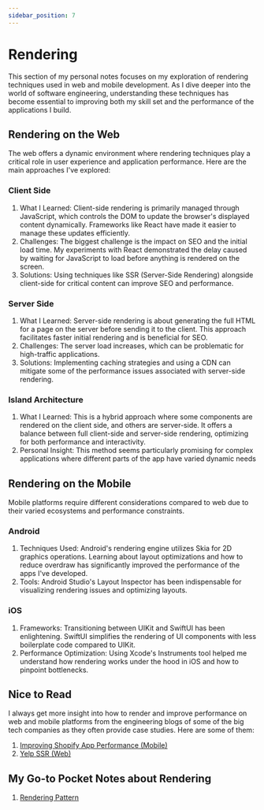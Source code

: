 ```yaml
---
sidebar_position: 7
---
```


# Rendering

This section of my personal notes focuses on my exploration of rendering techniques used in web and mobile development. As I dive deeper into the world of software engineering, understanding these techniques has become essential to improving both my skill set and the performance of the applications I build.

## Rendering on the Web

The web offers a dynamic environment where rendering techniques play a critical role in user experience and application performance. Here are the main approaches I've explored:

### Client Side

1. What I Learned: Client-side rendering is primarily managed through JavaScript, which controls the DOM to update the browser's displayed content dynamically. Frameworks like React have made it easier to manage these updates efficiently.
2. Challenges: The biggest challenge is the impact on SEO and the initial load time. My experiments with React demonstrated the delay caused by waiting for JavaScript to load before anything is rendered on the screen.
3. Solutions: Using techniques like SSR (Server-Side Rendering) alongside client-side for critical content can improve SEO and performance.

### Server Side

1. What I Learned: Server-side rendering is about generating the full HTML for a page on the server before sending it to the client. This approach facilitates faster initial rendering and is beneficial for SEO.
2. Challenges: The server load increases, which can be problematic for high-traffic applications.
3. Solutions: Implementing caching strategies and using a CDN can mitigate some of the performance issues associated with server-side rendering.

### Island Architecture

1. What I Learned: This is a hybrid approach where some components are rendered on the client side, and others are server-side. It offers a balance between full client-side and server-side rendering, optimizing for both performance and interactivity.
2. Personal Insight: This method seems particularly promising for complex applications where different parts of the app have varied dynamic needs

## Rendering on the Mobile

Mobile platforms require different considerations compared to web due to their varied ecosystems and performance constraints.

### Android

1. Techniques Used: Android's rendering engine utilizes Skia for 2D graphics operations. Learning about layout optimizations and how to reduce overdraw has significantly improved the performance of the apps I've developed.
2. Tools: Android Studio's Layout Inspector has been indispensable for visualizing rendering issues and optimizing layouts.

### iOS

1. Frameworks: Transitioning between UIKit and SwiftUI has been enlightening. SwiftUI simplifies the rendering of UI components with less boilerplate code compared to UIKit.
2. Performance Optimization: Using Xcode's Instruments tool helped me understand how rendering works under the hood in iOS and how to pinpoint bottlenecks.

## Nice to Read

I always get more insight into how to render and improve performance on web and mobile platforms from the engineering blogs of some of the big tech companies as they often provide case studies. Here are some of them:

1. [Improving Shopify App Performance (Mobile)](https://shopify.engineering/improving-shopify-app-s-performance)
2. [Yelp SSR (Web)](https://engineeringblog.yelp.com/2022/02/server-side-rendering-at-scale.html)

## My Go-to Pocket Notes about Rendering

1. [Rendering Pattern](https://www.patterns.dev/react)
